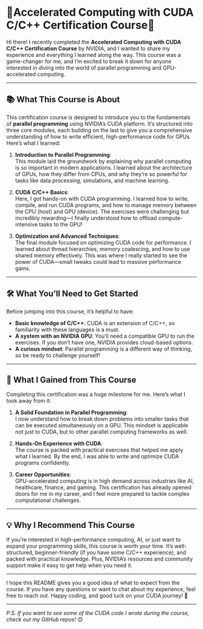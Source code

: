 # 🚀Accelerated Computing with CUDA C/C++ Certification Course🚀

Hi there! I recently completed the **Accelerated Computing with CUDA C/C++ Certification Course** by NVIDIA, and I wanted to share my experience and everything I learned along the way. This course was a game-changer for me, and I’m excited to break it down for anyone interested in diving into the world of parallel programming and GPU-accelerated computing.

---

## 📚 **What This Course is About**

This certification course is designed to introduce you to the fundamentals of **parallel programming** using NVIDIA’s CUDA platform. It’s structured into three core modules, each building on the last to give you a comprehensive understanding of how to write efficient, high-performance code for GPUs. Here’s what I learned:

1. **Introduction to Parallel Programming**:  
   This module laid the groundwork by explaining why parallel computing is so important in modern applications. I learned about the architecture of GPUs, how they differ from CPUs, and why they’re so powerful for tasks like data processing, simulations, and machine learning.

2. **CUDA C/C++ Basics**:  
   Here, I got hands-on with CUDA programming. I learned how to write, compile, and run CUDA programs, and how to manage memory between the CPU (host) and GPU (device). The exercises were challenging but incredibly rewarding—I finally understood how to offload compute-intensive tasks to the GPU!

3. **Optimization and Advanced Techniques**:  
   The final module focused on optimizing CUDA code for performance. I learned about thread hierarchies, memory coalescing, and how to use shared memory effectively. This was where I really started to see the power of CUDA—small tweaks could lead to massive performance gains.

---

## 🛠️ **What You’ll Need to Get Started**

Before jumping into this course, it’s helpful to have:
- **Basic knowledge of C/C++**: CUDA is an extension of C/C++, so familiarity with these languages is a must.
- **A system with an NVIDIA GPU**: You’ll need a compatible GPU to run the exercises. If you don’t have one, NVIDIA provides cloud-based options.
- **A curious mindset**: Parallel programming is a different way of thinking, so be ready to challenge yourself!

---

## 🎯 **What I Gained from This Course**

Completing this certification was a huge milestone for me. Here’s what I took away from it:

1. **A Solid Foundation in Parallel Programming**:  
   I now understand how to break down problems into smaller tasks that can be executed simultaneously on a GPU. This mindset is applicable not just to CUDA, but to other parallel computing frameworks as well.

2. **Hands-On Experience with CUDA**:  
   The course is packed with practical exercises that helped me apply what I learned. By the end, I was able to write and optimize CUDA programs confidently.

3. **Career Opportunities**:  
   GPU-accelerated computing is in high demand across industries like AI, healthcare, finance, and gaming. This certification has already opened doors for me in my career, and I feel more prepared to tackle complex computational challenges.

---

## 💡 **Why I Recommend This Course**

If you’re interested in high-performance computing, AI, or just want to expand your programming skills, this course is worth your time. It’s well-structured, beginner-friendly (if you have some C/C++ experience), and packed with practical knowledge. Plus, NVIDIA’s resources and community support make it easy to get help when you need it.

---


I hope this README gives you a good idea of what to expect from the course. If you have any questions or want to chat about my experience, feel free to reach out. Happy coding, and good luck on your CUDA journey! 🎉

---

*P.S. If you want to see some of the CUDA code I wrote during the course, check out my GitHub repos!* 😊
